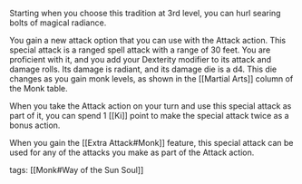Starting when you choose this tradition at 3rd level, you can hurl searing bolts of magical radiance.

You gain a new attack option that you can use with the Attack action. This special attack is a ranged spell attack with a range of 30 feet. You are proficient with it, and you add your Dexterity modifier to its attack and damage rolls. Its damage is radiant, and its damage die is a d4. This die changes as you gain monk levels, as shown in the [[Martial Arts]] column of the Monk table.

When you take the Attack action on your turn and use this special attack as part of it, you can spend 1 [[Ki]] point to make the special attack twice as a bonus action.

When you gain the [[Extra Attack#Monk]] feature, this special attack can be used for any of the attacks you make as part of the Attack action.

tags: [[Monk#Way of the Sun Soul]]